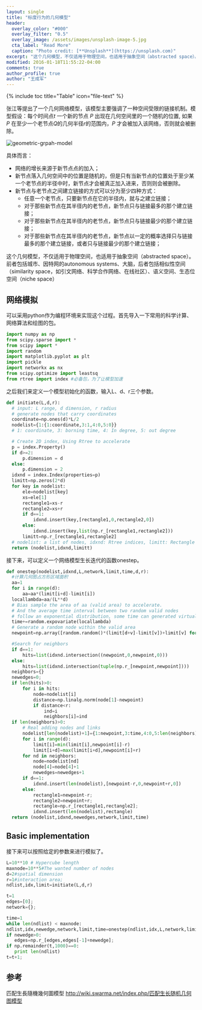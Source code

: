 ```yaml
---
layout: single
title: "标度行为的几何模型"
header:
  overlay_color: "#000"
  overlay_filter: "0.5"
  overlay_image: /assets/images/unsplash-image-5.jpg
  cta_label: "Read More"
  caption: "Photo credit: [**Unsplash**](https://unsplash.com)"
excerpt: "这个几何模型，不仅适用于物理空间，也适用于抽象空间（abstracted space）。前者包括城市、因特网的autonomous systems、大脑，后者包括相似性空间（similarity space，如引文网络、科学合作网络、在线社区）、语义空间、生态位空间（niche space）。"
modified: 2016-01-18T11:55:22-04:00
comments: true
author_profile: true
author: "王成军"
---
```


{% include toc title="Table" icon="file-text" %}

张江等提出了一个几何网络模型，该模型主要强调了一种空间受限的链接机制。模型假设：每个时间点$t$ 一个新的节点 $P$ 出现在几何空间里的一个随机的位置, 如果 $P$ 在至少一个老节点$Q$的几何半径$r$的范围内，$P$ 才会被加入该网络，否则就会被删除。

![geometric-grpah-model](http://oaf2qt3yk.bkt.clouddn.com/c2386f54ace597b90525c29f36fb42c2.png)

具体而言：

- 网络的增长来源于新节点点的加入；
- 新节点落入几何空间中的位置是随机的，但是只有当新节点的位置处于至少某一个老节点的半径中时，新节点才会被真正加入进来，否则则会被删除。
- 新节点与老节点之间建立链接的方式可以分为至少四种方式：
  - 任意一个老节点，只要新节点在它的半径内，就与之建立链接；
  - 对于那些新节点在其半径内的老节点，新节点只与链接最多的那个建立链接；
  - 对于那些新节点在其半径内的老节点，新节点只与链接最少的那个建立链接；
  - 对于那些新节点在其半径内的老节点，新节点以一定的概率选择只与链接最多的那个建立链接，或者只与链接最少的那个建立链接；

这个几何模型，不仅适用于物理空间，也适用于抽象空间（abstracted space）。前者包括城市、因特网的autonomous systems、大脑，后者包括相似性空间（similarity space，如引文网络、科学合作网络、在线社区）、语义空间、生态位空间（niche space）

## 网络模拟

可以采用python作为编程环境来实现这个过程。首先导入一下常用的科学计算、网络算法和绘图的包。

 ```python
import numpy as np
from scipy.sparse import *
from scipy import *
import random
import matplotlib.pyplot as plt
import pickle
import networkx as nx
from scipy.optimize import leastsq
from rtree import index #必备包，为了让模型加速
```

之后我们来定义一个模型初始化的函数，输入L、d、r三个参数。

```python
def initiate(L,d,r):
  # input: L range, d dimension, r radius
  # generate nodes that carry coordinates
  coordinate=np.ones(d)*L/2
  nodelist={1:{1:coordinate,3:1,4:0,5:0}}
  # 1: coordinate, 3: borning time, 4: In degree, 5: out degree

  # Create 2D index, Using Rtree to accelerate
  p = index.Property()
  if d>=2:
      p.dimension = d
  else:
      p.dimension = 2
  idxnd = index.Index(properties=p)
  limitt=np.zeros(2*d)
  for key in nodelist:
      ele=nodelist[key]
      xs=ele[1]
      rectangle1=xs-r
      rectangle2=xs+r
      if d==1:
          idxnd.insert(key,[rectangle1,0,rectangle2,0])
      else:
          idxnd.insert(key,list(np.r_[rectangle1,rectangle2]))
      limitt=np.r_[rectangle1,rectangle2]
  # nodelist: a list of nodes, idxnd: Rtree indices, limitt: Rectangle boundary
  return (nodelist,idxnd,limitt)
```
接下来，可以定义一个网络模型生长迭代的函数onestep。

```python
def onestep(nodelist,idxnd,L,network,limit,time,d,r):
  #计算几何图占方形区域面积
  aa=1
  for i in range(d):
      aa=aa*(limit[i+d]-limit[i])
  locallambda=aa/(L**d)
  # Bias sample the area of aa (valid area) to accelerate.
  # And the average time interval between two random valid nodes
  # follow an exponential distribution, some time can generated virtually
  time+=random.expovariate(locallambda)
  # Generate a random node within the valid area
  newpoint=np.array([random.random()*(limit[d+v]-limit[v])+limit[v] for v in range(d)])

  #Search for neighbors
  if d==1:
      hits=list(idxnd.intersection((newpoint,0,newpoint,0)))
  else:
      hits=list(idxnd.intersection(tuple(np.r_[newpoint,newpoint])))
  neighbors={}
  newedges=0;
  if len(hits)>0:
      for i in hits:
          node=nodelist[i]
          distance=np.linalg.norm(node[1]-newpoint)
          if distance<r:
              ind=i
              neighbors[i]=ind
  if len(neighbors)>0:
      # Real adding nodes and links
      nodelist[len(nodelist)+1]={1:newpoint,3:time,4:0,5:len(neighbors)}
      for i in range(d):
          limit[i]=min(limit[i],newpoint[i]-r)
          limit[i+d]=max(limit[i+d],newpoint[i]+r)
      for nd in neighbors:
          node=nodelist[nd]
          node[4]=node[4]+1
          newedges=newedges+1
      if d==1:
          idxnd.insert(len(nodelist),[newpoint-r,0,newpoint+r,0])
      else:
          rectangle1=newpoint-r;
          rectangle2=newpoint+r;
          rectangle=np.r_[rectangle1,rectangle2];
          idxnd.insert(len(nodelist),rectangle)
  return (nodelist,idxnd,newedges,network,limit,time)
 ```

##  Basic implementation

接下来可以按照给定的参数来进行模拟了。

 ```python
L=10**10 # Hypercube length
maxnode=10**5#The wanted number of nodes
d=2#spatial dimension
r=1#interaction area;
ndlist,idx,limit=initiate(L,d,r)

t=1
edges=[0];
network={};

time=1
while len(ndlist) < maxnode:
ndlist,idx,newedge,network,limit,time=onestep(ndlist,idx,L,network,limit,time,d,r)
if newedge>0:
    edges=np.r_[edges,edges[-1]+newedge];
if np.remainder(t,1000)==0:
    print len(ndlist)
t=t+1;
```

##  参考
匹配生長隨機幾何圖模型 http://wiki.swarma.net/index.php/匹配生长随机几何图模型
